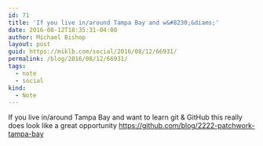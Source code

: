 ```yaml
---
id: 71
title: 'If you live in/around Tampa Bay and w&#8230;&diams;'
date: 2016-08-12T18:35:31-04:00
author: Michael Bishop
layout: post
guid: https://miklb.com/social/2016/08/12/66931/
permalink: /blog/2016/08/12/66931/
tags:
  - note
  - social
kind:
  - Note
---
```

<p>If you live in/around Tampa Bay and want to learn git & GitHub this really does look like a great opportunity <a href="https://github.com/blog/2222-patchwork-tampa-bay">https://github.com/blog/2222-patchwork-tampa-bay</a></p>